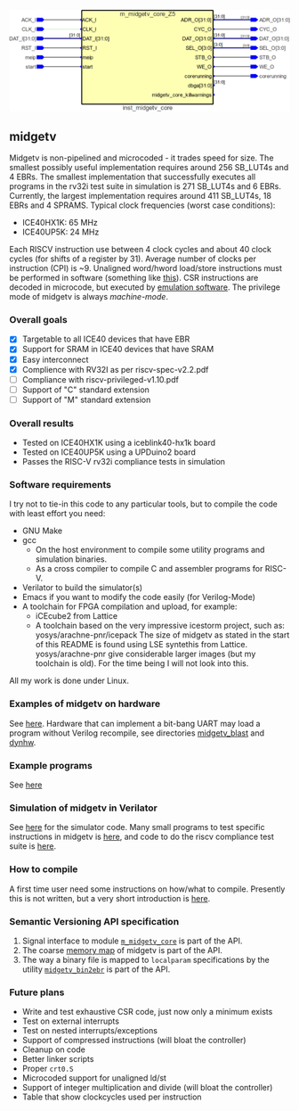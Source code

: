 ![picture of midgetv](doc/m_midgetv_core.png)
                       
## midgetv
   
Midgetv is non-pipelined and microcoded - it trades speed for
size. The smallest possibly useful implementation requires around 256
SB_LUT4s and 4 EBRs. The smallest implementation that successfully
executes all programs in the rv32i test suite in simulation is 271
SB_LUT4s and 6 EBRs. Currently, the largest implementation requires
around 411 SB_LUT4s, 18 EBRs and 4 SPRAMS. Typical clock frequencies
(worst case conditions):
 - ICE40HX1K: 65 MHz
 - ICE40UP5K: 24 MHz

Each RISCV instruction use between 4 clock cycles and about 40 clock
cycles (for shifts of a register by 31). Average number of clocks per
instruction (CPI) is ~9. Unaligned word/hword load/store instructions
must be performed in software (something like
[this](work/sw/first/t160.S)). CSR instructions are decoded in
microcode, but executed by
[emulation software](work/sw/inc/midgetv_minimal_csr.S).  The
privilege mode of midgetv is always *machine-mode*.

### Overall goals 
 -  [x] Targetable to all ICE40 devices that have EBR
 -  [x] Support for SRAM in ICE40 devices that have SRAM
 -  [x] Easy interconnect
 -  [x] Complience with RV32I as per riscv-spec-v2.2.pdf
 -  [ ] Compliance with riscv-privileged-v1.10.pdf
 -  [ ] Support of "C" standard extension
 -  [ ] Support of "M" standard extension

### Overall results
  - Tested on ICE40HX1K using a iceblink40-hx1k board
  - Tested on ICE40UP5K using a UPDuino2 board
  - Passes the RISC-V rv32i compliance tests in simulation

### Software requirements

I try not to tie-in this code to any particular tools, but to compile the code with 
least effort you need:

- GNU Make
- gcc
  - On the host environment to compile some utility programs and simulation binaries.
  - As a cross compiler to compile C and assembler programs for RISC-V.
- Verilator to build the simulator(s)
- Emacs if you want to modify the code easily (for Verilog-Mode)
- A toolchain for FPGA compilation and upload, for example:
  - iCEcube2 from Lattice
  - A toolchain based on the very impressive icestorm project, such as: yosys/arachne-pnr/icepack
  The size of midgetv as stated in the start of this README is found using LSE syntethis from Lattice. 
  yosys/arachne-pnr give considerable larger images (but my toolchain is old). For the time being I
  will not look into this.

All my work is done under Linux.

### Examples of midgetv on hardware
See [here](work/hwtst). Hardware that can implement a bit-bang UART
may load a program without Verilog recompile, see directories
[midgetv_blast](work/sw/hwexamples/midgetv_blast/) and [dynhw](work/sw/dynhw/).

### Example programs
See [here](work/sw/hwexamples)

### Simulation of midgetv in Verilator
See [here](work/tst) for the simulator code. Many small programs to
test specific instructions in midgetv is [here](work/sw/first), and
code to do the riscv compliance test suite is [here](work/sw/second).

### How to compile
A first time user need some instructions on how/what to compile. Presently this
is not written, but a very short introduction is [here](doc/README.md).

### Semantic Versioning API specification
1. Signal interface to module [`m_midgetv_core`](work/code/m_midgetv_core.v) is part of the API.
2. The coarse [memory map](work/sw/inc/midgetv.inc) of midgetv is part of the API. 
3. The way a binary file is mapped to `localparam` specifications by the
   utility [`midgetv_bin2ebr`](work/util/midgetv_bin2ebr.c) is part of the API.


### Future plans
- Write and test exhaustive CSR code, just now only a minimum exists
- Test on external interrupts
- Test on nested interrupts/exceptions
- Support of compressed instructions (will bloat the controller)
- Cleanup on code
- Better linker scripts
- Proper `crt0.S`
- Microcoded support for unaligned ld/st
- Support of integer multiplication and divide (will bloat the controller)
- Table that show clockcycles used per instruction
